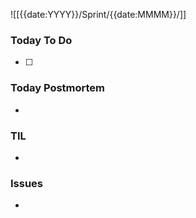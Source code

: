 <!--
  TODO: check some condition of query(ex. 2nd sprint which include this day)
-->

![[{{date:YYYY}}/Sprint/{{date:MMMM}}/]]

### Today To Do

- [ ]

### Today Postmortem

-

### TIL

-

### Issues

-
